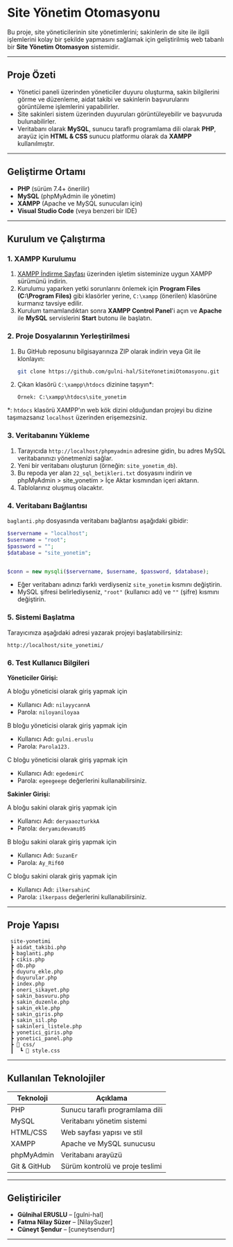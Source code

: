 # Site Yönetim Otomasyonu


Bu proje, site yöneticilerinin site yönetimlerini; sakinlerin de site ile ilgili işlemlerini kolay bir şekilde yapmasını sağlamak için geliştirilmiş web tabanlı bir  **Site Yönetim Otomasyon** sistemidir.




---


## Proje Özeti


- Yönetici paneli üzerinden yöneticiler duyuru oluşturma, sakin bilgilerini görme ve düzenleme, aidat takibi ve sakinlerin başvurularını görüntüleme işlemlerini yapabilirler.
- Site sakinleri sistem üzerinden duyuruları görüntüleyebilir ve başvuruda bulunabilirler.
- Veritabanı olarak **MySQL**, sunucu taraflı programlama dili olarak **PHP**, arayüz için **HTML & CSS** sunucu platformu olarak da  **XAMPP** kullanılmıştır.


---


## Geliştirme Ortamı


- **PHP** (sürüm 7.4+ önerilir)
- **MySQL** (phpMyAdmin ile yönetim)
- **XAMPP** (Apache ve MySQL sunucuları için)
- **Visual Studio Code** (veya benzeri bir IDE)


---


##  Kurulum ve Çalıştırma


### 1. XAMPP Kurulumu


1. [XAMPP İndirme Sayfası](https://www.apachefriends.org/index.html) üzerinden işletim sisteminize uygun XAMPP sürümünü indirin.
2. Kurulumu yaparken yetki sorunlarını önlemek için **Program Files (C:\Program Files)** gibi klasörler yerine,  `C:\xampp` (önerilen) klasörüne kurmanız tavsiye edilir.
3. Kurulum tamamlandıktan sonra **XAMPP Control Panel**'i açın ve **Apache** ile **MySQL** servislerini **Start** butonu ile başlatın.


### 2. Proje Dosyalarının Yerleştirilmesi


1. Bu GitHub reposunu bilgisayarınıza ZIP olarak indirin veya Git ile klonlayın:
   ```bash
   git clone https://github.com/gulni-hal/SiteYonetimiOtomasyonu.git
   ```
2. Çıkan klasörü `C:\xampp\htdocs` dizinine taşıyın*:
   ```
   Örnek: C:\xampp\htdocs\site_yonetim
   ```


*: `htdocs` klasörü XAMPP'ın web kök dizini olduğundan projeyi bu dizine taşımazsanız `localhost` üzerinden erişemezsiniz.


### 3. Veritabanını Yükleme


1. Tarayıcıda `http://localhost/phpmyadmin` adresine gidin, bu adres MySQL veritabanınızı yönetmenizi sağlar.
2. Yeni bir veritabanı oluşturun (örneğin: `site_yonetim_db`).
3. Bu repoda yer alan `22_sql_betikleri.txt` dosyasını indirin ve phpMyAdmin > site_yonetim > İçe Aktar kısmından içeri aktarın.
4. Tablolarınız oluşmuş olacaktır.


### 4. Veritabanı Bağlantısı


`baglanti.php` dosyasında veritabanı bağlantısı aşağıdaki gibidir:


```php
$servername = "localhost";
$username = "root";
$password = "";
$database = "site_yonetim";


$conn = new mysqli($servername, $username, $password, $database);


```


- Eğer veritabanı adınızı farklı verdiyseniz `site_yonetim` kısmını değiştirin.
- MySQL şifresi belirlediyseniz, `"root"` (kullanıcı adı) ve `""` (şifre) kısmını değiştirin.


### 5. Sistemi Başlatma


Tarayıcınıza aşağıdaki adresi yazarak projeyi başlatabilirsiniz:


```
http://localhost/site_yonetimi/
```


### 6. Test Kullanıcı Bilgileri


**Yöneticiler Girişi:**


A bloğu yöneticisi olarak giriş yapmak için
- Kullanıcı Adı: `nilayycannA`
- Parola: `niloyaniloyaa`


B bloğu yöneticisi olarak giriş yapmak için
- Kullanıcı Adı: `gulni.eruslu`
- Parola: `Parola123.`


C bloğu yöneticisi olarak giriş yapmak için
- Kullanıcı Adı: `egedemirC`
- Parola: `egeegeege`
değerlerini kullanabilirsiniz.


**Sakinler Girişi:**


A bloğu sakini olarak giriş yapmak için
- Kullanıcı Adı: `deryaaozturkkA`
- Parola: `deryamıdevamı05`


B bloğu sakini olarak giriş yapmak için
- Kullanıcı Adı: `SuzanEr`
- Parola: `Ay_Rif60`


C bloğu sakini olarak giriş yapmak için
- Kullanıcı Adı: `ilkersahinC`
- Parola: `ilkerpass`
değerlerini kullanabilirsiniz.




---


## Proje Yapısı


```
 site-yonetimi
 ┣ aidat_takibi.php
 ┣ baglanti.php
 ┣ cikis.php
 ┣ db.php
 ┣ duyuru_ekle.php
 ┣ duyurular.php
 ┣ index.php
 ┣ oneri_sikayet.php
 ┣ sakin_basvuru.php
 ┣ sakin_duzenle.php
 ┣ sakin_ekle.php
 ┣ sakin_giris.php
 ┣ sakin_sil.php
 ┣ sakinleri_listele.php
 ┣ yonetici_giris.php
 ┣ yonetici_panel.php
 ┣ 📄 css/
 ┃  ┗ 📄 style.css
```


---


##  Kullanılan Teknolojiler


| Teknoloji | Açıklama |
|----------|----------|
| PHP | Sunucu taraflı programlama dili |
| MySQL | Veritabanı yönetim sistemi |
| HTML/CSS | Web sayfası yapısı ve stil |
| XAMPP | Apache ve MySQL sunucusu |
| phpMyAdmin | Veritabanı arayüzü |
| Git & GitHub | Sürüm kontrolü ve proje teslimi |


---


## Geliştiriciler


- **Gülnihal ERUSLU** – [gulni-hal]
- **Fatma Nilay Süzer** – [NilaySuzer]
- **Cüneyt Şendur** – [cuneytsendurr]


---
